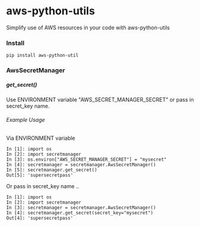 # aws-python-utils

Simplify use of AWS resources in your code with aws-python-utils

### Install

```
pip install aws-python-util
```

### AwsSecretManager

##### get_secret()

Use ENVIRONMENT variable "AWS_SECRET_MANAGER_SECRET" or pass in secret_key name.

###### Example Usage

Via ENVIRONMENT variable
```
In [1]: import os
In [2]: import secretmanager
In [3]: os.environ["AWS_SECRET_MANAGER_SECRET"] = "mysecret"
In [4]: secretmanager = secretmanager.AwsSecretManager()
In [5]: secretmanager.get_secret()
Out[5]: 'supersecretpass'
```

Or pass in secret_key name ..
```
In [1]: import os
In [2]: import secretmanager
In [3]: secretmanager = secretmanager.AwsSecretManager()
In [4]: secretmanager.get_secret(secret_key="mysecret")
Out[4]: 'supersecretpass'
```
